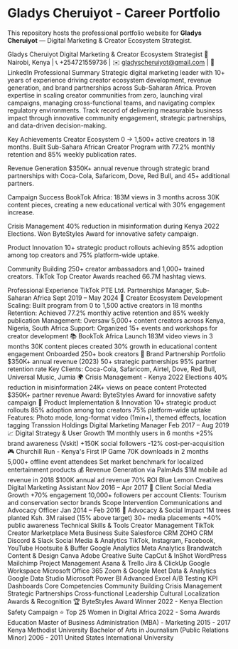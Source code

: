 # Gladys Cheruiyot - Career Portfolio

This repository hosts the professional portfolio website for **Gladys Cheruiyot** — Digital Marketing & Creator Ecosystem Strategist.

Gladys Cheruiyot
Digital Marketing & Creator Ecosystem Strategist
📍 Nairobi, Kenya | 📞 +254721559736 | ✉️ gladyscheruiyot@gmail.com | 🔗 LinkedIn
Professional Summary
Strategic digital marketing leader with 10+ years of experience driving creator ecosystem development, revenue generation, and brand partnerships across Sub-Saharan Africa. Proven expertise in scaling creator communities from zero, launching viral campaigns, managing cross-functional teams, and navigating complex regulatory environments. Track record of delivering measurable business impact through innovative community engagement, strategic partnerships, and data-driven decision-making.

Key Achievements
Creator Ecosystem
0 → 1,500+ active creators in 18 months. Built Sub-Sahara African Creator Program with 77.2% monthly retention and 85% weekly publication rates.

Revenue Generation
$350K+ annual revenue through strategic brand partnerships with Coca-Cola, Safaricom, Dove, Red Bull, and 45+ additional partners.

Campaign Success
BookTok Africa: 183M views in 3 months across 30K content pieces, creating a new educational vertical with 30% engagement increase.

Crisis Management
40% reduction in misinformation during Kenya 2022 Elections. Won ByteStyles Award for innovative safety campaign.

Product Innovation
10+ strategic product rollouts achieving 85% adoption among top creators and 75% platform-wide uptake.

Community Building
250+ creator ambassadors and 1,000+ trained creators. TikTok Top Creator Awards reached 66.7M hashtag views.

Professional Experience
TikTok PTE Ltd.
Partnerships Manager, Sub-Saharan Africa
Sept 2019 – May 2024
🎯 Creator Ecosystem Development
Scaling: Built program from 0 to 1,500 active creators in 18 months
Retention: Achieved 77.2% monthly active retention and 85% weekly publication
Management: Oversaw 5,000+ content creators across Kenya, Nigeria, South Africa
Support: Organized 15+ events and workshops for creator development
📚 BookTok Africa Launch
183M video views in 3 months
30K content pieces created
30% growth in educational content engagement
Onboarded 250+ book creators
💼 Brand Partnership Portfolio
$350K+ annual revenue (2023)
50+ strategic partnerships
95% partner retention rate
Key Clients: Coca-Cola, Safaricom, Airtel, Dove, Red Bull, Universal Music, Jumia
🌍 Crisis Management - Kenya 2022 Elections
40% reduction in misinformation
24K+ views on peace content
Protected $350K+ partner revenue
Award: ByteStyles Award for innovative safety campaign
📱 Product Implementation & Innovation
10+ strategic product rollouts
85% adoption among top creators
75% platform-wide uptake
Features: Photo mode, long-format video (1min+), themed effects, location tagging
Transsion Holdings
Digital Marketing Manager
Feb 2017 – Aug 2019
📈 Digital Strategy & User Growth
1M monthly users in 6 months
+25% brand awareness (Vskit)
+150K social followers
-12% cost-per-acquisition
🎮 Churchill Run - Kenya's First IP Game
70K downloads in 2 months
5,000+ offline event attendees
Set market benchmark for localized entertainment products
💰 Revenue Generation via PalmAds
$1M mobile ad revenue in 2018
$100K annual ad revenue
70% ROI
Blue Lemon Creatives
Digital Marketing Assistant
Nov 2016 – Apr 2017
📱 Client Social Media Growth
+70% engagement
10,000+ followers per account
Clients: Tourism and conservation sector brands
Scope Intervention
Communications and Advocacy Officer
Jan 2014 – Feb 2016
🌱 Advocacy & Social Impact
1M trees planted
Ksh. 3M raised (15% above target)
30+ media placements
+40% public awareness
Technical Skills & Tools
Creator Management
TikTok Creator Marketplace
Meta Business Suite
Salesforce CRM
ZOHO CRM
Discord & Slack
Social Media & Analytics
TikTok, Instagram, Facebook, YouTube
Hootsuite & Buffer
Google Analytics
Meta Analytics
Brandwatch
Content & Design
Canva
Adobe Creative Suite
CapCut & InShot
WordPress
Mailchimp
Project Management
Asana & Trello
Jira & ClickUp
Google Workspace
Microsoft Office 365
Zoom & Google Meet
Data & Analytics
Google Data Studio
Microsoft Power BI
Advanced Excel
A/B Testing
KPI Dashboards
Core Competencies
Community Building
Crisis Management
Strategic Partnerships
Cross-functional Leadership
Cultural Localization
Awards & Recognition
🏆 ByteStyles Award Winner
2022 - Kenya Election Safety Campaign
⭐ Top 25 Women in Digital Africa
2022 - Soma Awards
Education
Master of Business Administration (MBA) - Marketing
2015 - 2017
Kenya Methodist University
Bachelor of Arts in Journalism (Public Relations Minor)
2006 - 2011
United States International University
